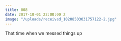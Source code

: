 ```yaml
---
title: 008
date: 2017-10-01 22:00:00 Z
image: "/uploads/received_10208503031757122-2.jpg"
---
```


That time when we messed things up
